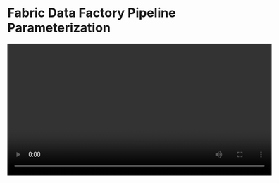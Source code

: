 # Fabric Data Factory Pipeline Parameterization
<link rel="icon" href="articles/fabric_16_color.svg" type="image/x-icon" >


<video width="600" controls>
  <source src="path/to/your/video.mp4" type="video/mp4">
  Your browser does not support the video tag.
</video>
